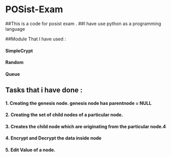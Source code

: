 # POSist-Exam

##This is a code for posist exam .
##I have use python as a programming language

##Module That I have used : 

#### SimpleCrypt
#### Random
#### Queue

## Tasks that i have done : 

#### 1. Creating the genesis node. genesis node has parentnode = NULL
#### 2. Creating the set of child nodes of a particular node.
#### 3. Creates the child node which are originating from the particular node.4
#### 4. Encrypt and Decrypt the data inside node
#### 5. Edit Value of a node.

